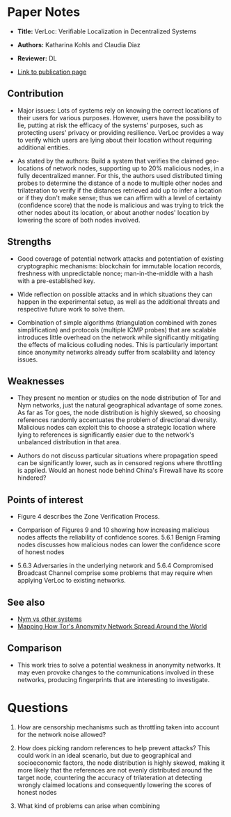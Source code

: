 # Paper Notes
* **Title:** VerLoc: Verifiable Localization in Decentralized Systems

* **Authors:** Katharina Kohls and Claudia Diaz

* **Reviewer:** DL

* [Link to publication page](https://www.usenix.org/system/files/sec22summer_kohls.pdf)


## Contribution

* Major issues: Lots of systems rely on knowing the correct locations of their users for various purposes. However, users have the possibility to lie, putting at risk the efficacy of the systems' purposes, such as protecting users' privacy or providing resilience. VerLoc provides a way to verify which users are lying about their location without requiring additional entities.

* As stated by the authors: Build a system that verifies the claimed geo-locations of network nodes, supporting up to 20% malicious nodes, in a fully decentralized manner. For this, the authors used distributed timing probes to determine the distance of a node to multiple other nodes and trilateration to verify if the distances retrieved add up to infer a location or if they don't make sense; thus we can affirm with a level of certainty (confidence score) that the node is malicious and was trying to trick the other nodes about its location, or about another nodes' location by lowering the score of both nodes involved.


## Strengths
* Good coverage of potential network attacks and potentiation of existing cryptographic mechanisms: blockchain for immutable location records, freshness with unpredictable nonce; man-in-the-middle with a hash with a pre-established key.

* Wide reflection on possible attacks and in which situations they can happen in the experimental setup, as well as the additional threats and respective future work to solve them.

* Combination of simple algorithms (triangulation combined with zones simplification) and protocols (multiple ICMP probes) that are scalable introduces little overhead on the network while significantly mitigating the effects of malicious colluding nodes. This is particularly important since anonymity networks already suffer from scalability and latency issues.


## Weaknesses
* They present no mention or studies on the node distribution of Tor and Nym networks, just the natural geographical advantage of some zones. As far as Tor goes, the node distribution is highly skewed, so choosing references randomly accentuates the problem of directional diversity. Malicious nodes can exploit this to choose a strategic location where lying to references is significantly easier due to the network's unbalanced distribution in that area.

* Authors do not discuss particular situations where propagation speed can be significantly lower, such as in censored regions where throttling is applied. Would an honest node behind China's Firewall have its score hindered? 

## Points of interest
* Figure 4 describes the Zone Verification Process.

* Comparison of Figures 9 and 10 showing how increasing malicious nodes affects the reliability of confidence scores. 5.6.1 Benign Framing nodes discusses how malicious nodes can lower the confidence score of honest nodes

* 5.6.3 Adversaries in the underlying network and 5.6.4 Compromised Broadcast Channel comprise some problems that may require when applying VerLoc to existing networks.

## See also
* [Nym vs other systems](https://nymtech.net/docs/stable/overview/nym-other-systems/)
* [Mapping How Tor's Anonymity Network Spread Around the World](https://www.wired.com/2015/09/mapping-tors-anonymity-network-spread-around-world/)


## Comparison
* This work tries to solve a potential weakness in anonymity networks. It may even provoke changes to the communications involved in these networks, producing fingerprints that are interesting to investigate.

# Questions
1. How are censorship mechanisms such as throttling taken into account for the network noise allowed?

2. How does picking random references to help prevent attacks? This could work in an ideal scenario, but due to geographical and socioeconomic factors, the node distribution is highly skewed, making it more likely that the references are not evenly distributed around the target node, countering the accuracy of trilateration at detecting wrongly claimed locations and consequently lowering the scores of honest nodes

3. What kind of problems can arise when combining 
